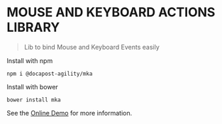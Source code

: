 # MOUSE AND KEYBOARD ACTIONS LIBRARY

> Lib to bind Mouse and Keyboard Events easily

Install with npm

```shell
npm i @docapost-agility/mka
```

Install with bower

```shell
bower install mka
```

See the [Online Demo](https://docapost-agility.github.io/mka/) for more information.
